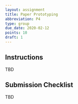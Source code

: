 ```yaml
---
layout: assignment
title: Paper Prototyping
abbreviation: P4
type: group
due_date: 2020-02-12
points: 10
draft: 1
---
```



## Instructions
TBD

## Submission Checklist
TBD